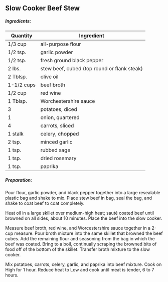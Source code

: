 

## Slow Cooker Beef Stew

##### Ingredients:
| Quantity   | Ingredient                                  |
|------------|---------------------------------------------|
| 1/3 cup    | all-purpose flour                           |
| 1/2 tsp.   | garlic powder                               |
| 1/2 tsp.   | fresh ground black pepper                   |
| 2 lbs.     | stew beef, cubed (top round or flank steak) |
| 2 Tblsp.   | olive oil                                   |
| 1-1/2 cups | beef broth                                  |
| 1/2 cup    | red wine                                    |
| 1 Tblsp.   | Worchestershire sauce                       |
| 3          | potatoes, diced                             |
| 1          | onion, quartered                            |
| 4          | carrots, sliced                             |
| 1 stalk    | celery, chopped                             |
| 2 tsp.     | minced garlic                               |
| 1 tsp.     | rubbed sage                                 |
| 1 tsp.     | dried rosemary                              |
| 1 tsp.     | paprika                                     |

##### Preparation:
Pour flour, garlic powder, and black pepper together into a large resealable plastic 
bag and shake to mix. Place stew beef in bag, seal the bag, and shake to coat beef 
to coat completely.

Heat oil in a large skillet over medium-high heat; sauté coated beef 
until browned on all sides, about 10 minutes. Place the beef into the slow cooker.

Measure beef broth, red wine, and Worcestershire sauce together in a 2-cup measure. Pour 
broth mixture into the same skillet that browned the beef cubes. Add the remaining flour and
seasoning from the bag in which the beef was coated.  Bring to a boil, continually scraping 
the browned bits of food off of the bottom of the skillet. Transfer broth mixture to the 
slow cooker.

Mix potatoes, carrots, celery, garlic, and paprika into beef mixture.  Cook on High for 
1 hour. Reduce heat to Low and cook until meat is tender, 6 to 7 hours.

